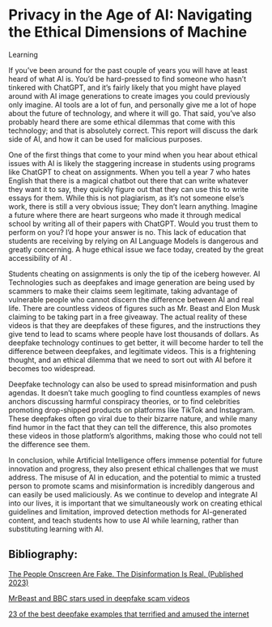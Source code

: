 # Privacy in the Age of AI: Navigating the Ethical Dimensions of Machine
Learning

If you’ve been around for the past couple of years you will have at least heard of what AI is. You’d be hard-pressed to find someone who hasn’t tinkered with ChatGPT, and it’s fairly likely that you might have played around with AI image generations to create images you could previously only imagine. AI tools are a lot of fun, and personally give me a lot of hope about the future of technology, and where it will go. That said, you’ve also probably heard there are some ethical dilemmas that come with this technology; and that is absolutely correct. This report will discuss the dark side of AI, and how it can be used for malicious purposes.

One of the first things that come to your mind when you hear about ethical issues with AI is likely the staggering increase in students using programs like ChatGPT to cheat on assignments. When you tell a year 7 who hates English that there is a magical chatbot out there that can write whatever they want it to say, they quickly figure out that they can use this to write essays for them. While this is not plagiarism, as it’s not someone else’s work, there is still a very obvious issue; They don’t learn anything. Imagine a future where there are heart surgeons who made it through medical school by writing all of their papers with ChatGPT. Would you trust them to perform on you? I’d hope your answer is no. This lack of education that students are receiving by relying on AI Language Models is dangerous and greatly concerning. A huge ethical issue we face today, created by the great accessibility of AI .

Students cheating on assignments is only the tip of the iceberg however. AI Technologies such as deepfakes and image generation are being used by scammers to make their claims seem legitimate, taking advantage of vulnerable people who cannot discern the difference between AI and real life. There are countless videos of figures such as Mr. Beast and Elon Musk claiming to be taking part in a free giveaway. The actual reality of these videos is that they are deepfakes of these figures, and the instructions they give tend to lead to scams where people have lost thousands of dollars. As deepfake technology continues to get better, it will become harder to tell the difference between deepfakes, and legitimate videos. This is a frightening thought, and an ethical dilemma that we need to sort out with AI before it becomes too widespread.

Deepfake technology can also be used to spread misinformation and push agendas. It doesn’t take much googling to find countless examples of news anchors discussing harmful conspiracy theories, or to find celebrities promoting drop-shipped products on platforms like TikTok and Instagram. These deepfakes often go viral due to their bizarre nature, and while many find humor in the fact that they can tell the difference, this also promotes these videos in those platform’s algorithms, making those who could not tell the difference see them.

In conclusion, while Artificial Intelligence offers immense potential for future innovation and progress, they also present ethical challenges that we must address. The misuse of AI in education, and the potential to mimic a trusted person to promote scams and misinformation is incredibly dangerous and can easily be used maliciously. As we continue to develop and integrate AI into our lives, it is important that we simultaneously work on creating ethical guidelines and limitation, improved detection methods for AI-generated content, and teach students how to use AI while learning, rather than substituting learning with AI.

## Bibliography:

[The People Onscreen Are Fake. The Disinformation Is Real. (Published 2023)](https://www.nytimes.com/2023/02/07/technology/artificial-intelligence-training-deepfake.html)

[MrBeast and BBC stars used in deepfake scam videos](https://www.bbc.com/news/technology-66993651)

[23 of the best deepfake examples that terrified and amused the internet](https://www.creativebloq.com/features/deepfake-examples)